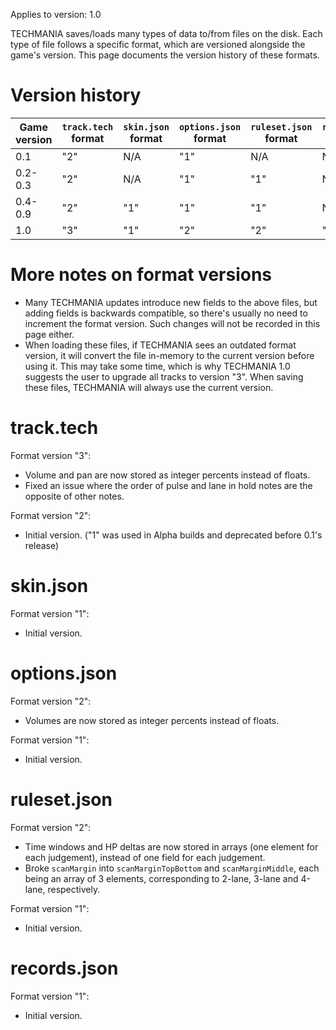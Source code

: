 Applies to version: 1.0

TECHMANIA saves/loads many types of data to/from files on the disk. Each type of file follows a specific format, which are versioned alongside the game's version. This page documents the version history of these formats.

# Version history

|Game version|`track.tech` format|`skin.json` format|`options.json` format|`ruleset.json` format|`records.json` format|
|--|--|--|--|--|--|
|0.1|"2"|N/A|"1"|N/A|N/A|
|0.2-0.3|"2"|N/A|"1"|"1"|N/A|
|0.4-0.9|"2"|"1"|"1"|"1"|N/A|
|1.0|"3"|"1"|"2"|"2"|"1"|

# More notes on format versions

- Many TECHMANIA updates introduce new fields to the above files, but adding fields is backwards compatible, so there's usually no need to increment the format version. Such changes will not be recorded in this page either.
- When loading these files, if TECHMANIA sees an outdated format version, it will convert the file in-memory to the current version before using it. This may take some time, which is why TECHMANIA 1.0 suggests the user to upgrade all tracks to version "3". When saving these files, TECHMANIA will always use the current version.

# track.tech

Format version "3":
- Volume and pan are now stored as integer percents instead of floats.
- Fixed an issue where the order of pulse and lane in hold notes are the opposite of other notes.

Format version "2":
- Initial version. ("1" was used in Alpha builds and deprecated before 0.1's release)

# skin.json

Format version "1":
- Initial version.

# options.json

Format version "2":
- Volumes are now stored as integer percents instead of floats.

Format version "1":
- Initial version.

# ruleset.json

Format version "2":
- Time windows and HP deltas are now stored in arrays (one element for each judgement), instead of one field for each judgement.
- Broke `scanMargin` into `scanMarginTopBottom` and `scanMarginMiddle`, each being an array of 3 elements, corresponding to 2-lane, 3-lane and 4-lane, respectively.

Format version "1":
- Initial version.

# records.json

Format version "1":
- Initial version.